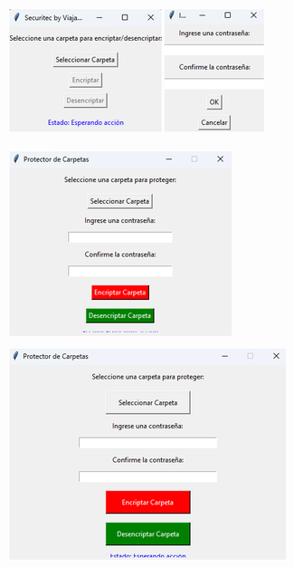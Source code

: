 ![](https://github.com/viajatech/SecuriTec/blob/main/GUI%20FOTO%20A%20.png) 
![](https://github.com/viajatech/SecuriTec/blob/main/GUI%20FOTO%20B.png)
------
![](https://github.com/viajatech/SecuriTec/blob/main/Code%20A%20FOTO.png)
------
![](https://github.com/viajatech/SecuriTec/blob/main/Code%20C%20FOTO.png)
